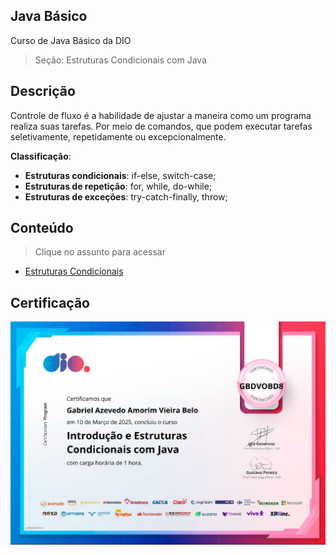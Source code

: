 ## Java Básico

Curso de Java Básico da DIO
> Seção: Estruturas Condicionais com Java

## Descrição

Controle de fluxo é a habilidade de ajustar a maneira como um programa realiza suas tarefas. Por meio de comandos, que podem executar tarefas seletivamente, repetidamente ou excepcionalmente.

**Classificação**:

- **Estruturas condicionais**: if-else, switch-case;
- **Estruturas de repetição**: for, while, do-while;
- **Estruturas de exceções**: try-catch-finally, throw;

## Conteúdo

> Clique no assunto para acessar

- [Estruturas Condicionais](src/edu/gabriel/estruturasCondicionais/)

## Certificação

![Modelo](lib/img/Estruturas-condicionais.jpg)